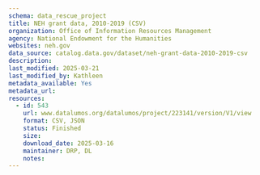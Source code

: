 ```yaml
---
schema: data_rescue_project 
title: NEH grant data, 2010-2019 (CSV)
organization: Office of Information Resources Management
agency: National Endowment for the Humanities
websites: neh.gov
data_source: catalog.data.gov/dataset/neh-grant-data-2010-2019-csv
description: 
last_modified: 2025-03-21
last_modified_by: Kathleen
metadata_available: Yes
metadata_url: 
resources:
  - id: 543
    url: www.datalumos.org/datalumos/project/223141/version/V1/view
    format: CSV, JSON
    status: Finished
    size: 
    download_date: 2025-03-16
    maintainer: DRP, DL
    notes: 
---
```


